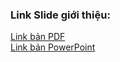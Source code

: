 <h3>Link Slide giới thiệu:</h3>
<a href="https://drive.google.com/file/d/1YreRTViyhMLf_rKKv-epMJHMyrj_qhCa/view?fbclid=IwAR21-YlG9qWduH_7JwNN2Tcg2C8hsw3dANRuBiht0N8AI50zOF8K7eJSOXo">Link bản PDF</a>
<br>
<a href="https://docs.google.com/presentation/d/1p2QkMcG6uGz1ysFKzt0RklyYzmsuicUQ/edit?fbclid=IwAR1h50_vjzVQfXL2M8JLMB9QaVD2akxYruhKZC7Zn9h0R2wtWWdrDb-RGjc#slide=id.p11">Link bản PowerPoint</a>
